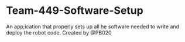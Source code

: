 # Team-449-Software-Setup
An app;ication that properly sets up all he software needed to write and deploy the robot code. Created by @PB020
